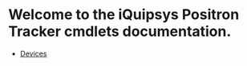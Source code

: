 # Welcome to the iQuipsys Positron Tracker cmdlets documentation.

* [Devices](https://github.com/iquipsys-positron/iqp-docs-cmdlets/blob/master/configurations/Devices.md)